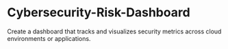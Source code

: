# Cybersecurity-Risk-Dashboard
Create a dashboard that tracks and visualizes security metrics across cloud environments or applications.
